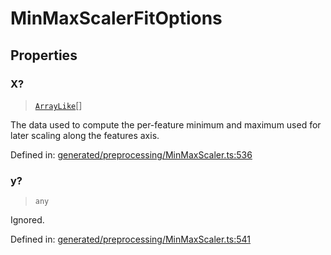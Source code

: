 # MinMaxScalerFitOptions

## Properties

### X?

> [`ArrayLike`](../types/ArrayLike.md)[]

The data used to compute the per-feature minimum and maximum used for later scaling along the features axis.

Defined in:  [generated/preprocessing/MinMaxScaler.ts:536](https://github.com/transitive-bullshit/scikit-learn-ts/blob/92ab806/packages/sklearn/src/generated/preprocessing/MinMaxScaler.ts#L536)

### y?

> `any`

Ignored.

Defined in:  [generated/preprocessing/MinMaxScaler.ts:541](https://github.com/transitive-bullshit/scikit-learn-ts/blob/92ab806/packages/sklearn/src/generated/preprocessing/MinMaxScaler.ts#L541)
